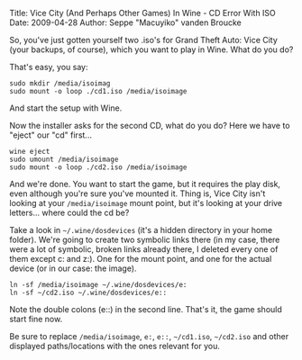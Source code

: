 Title: Vice City (And Perhaps Other Games) In Wine - CD Error With ISO
Date: 2009-04-28
Author: Seppe "Macuyiko" vanden Broucke

So, you've just gotten yourself two .iso's for Grand Theft Auto: Vice City (your backups, of course), which you want to play in Wine. What do you do?

That's easy, you say:

    sudo mkdir /media/isoimag
    sudo mount -o loop ./cd1.iso /media/isoimage

And start the setup with Wine.

Now the installer asks for the second CD, what do you do? Here we have to "eject" our "cd" first...

    wine eject
    sudo umount /media/isoimage
    sudo mount -o loop ./cd2.iso /media/isoimage

And we're done. You want to start the game, but it requires the play disk, even although you're sure you've mounted it. Thing is, Vice City isn't looking at your `/media/isoimage` mount point, but it's looking at your drive letters... where could the cd be?

Take a look in `~/.wine/dosdevices` (it's a hidden directory in your home folder). We're going to create two symbolic links there (in my case, there were a lot of symbolic, broken links already there, I deleted every one of them except c: and z:). One for the mount point, and one for the actual device (or in our case: the image).

    ln -sf /media/isoimage ~/.wine/dosdevices/e:
    ln -sf ~/cd2.iso ~/.wine/dosdevices/e::

Note the double colons (e::) in the second line. That's it, the game should start fine now.

Be sure to replace `/media/isoimage`, `e:`, `e::`, `~/cd1.iso`, `~/cd2.iso` and other displayed paths/locations with the ones relevant for you.

